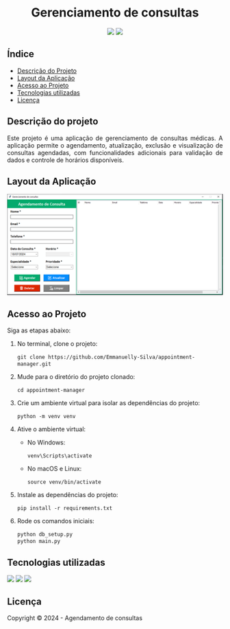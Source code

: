 <a id="readme-top"></a>

<h1 align="center" id="titulo">Gerenciamento de consultas</h1>

<p align="center" id="badges">
<img src="https://img.shields.io/badge/STATUS-CONCLU%C3%8DDO-GREEN?style=for-the-badge">
<img src="http://img.shields.io/static/v1?label=License&message=MIT&color=green&style=for-the-badge"/>
</p>

## Índice 
* [Descrição do Projeto](#descrição-do-projeto)
* [Layout da Aplicação](#layout-do-aplicação)
* [Acesso ao Projeto](#acesso-ao-projeto)
* [Tecnologias utilizadas](#tecnologias-utilizadas)
* [Licença](#licença)

## Descrição do projeto
<p align="justify">
Este projeto é uma aplicação de gerenciamento de consultas médicas. A aplicação permite o agendamento, atualização, exclusão e visualização de consultas agendadas, com funcionalidades adicionais para validação de dados e controle de horários disponíveis.
</p>

## Layout da Aplicação

<p align="center">
    <img src="images/layout.png">
</p>

## Acesso ao Projeto

Siga as etapas abaixo:
1. No terminal, clone o projeto:
    ```
    git clone https://github.com/Emmanuelly-Silva/appointment-manager.git
    ```

2. Mude para o diretório do projeto clonado:
    ```
    cd appointment-manager
    ```

3. Crie um ambiente virtual para isolar as dependências do projeto:
    ```
    python -m venv venv
    ```

4. Ative o ambiente virtual:
    - No Windows:
        ```
        venv\Scripts\activate
        ```
    - No macOS e Linux:
        ```
        source venv/bin/activate
        ```
5. Instale as dependências do projeto:
    ```
    pip install -r requirements.txt
    ```

6. Rode os comandos iniciais:
    ```
    python db_setup.py
    python main.py
    ```

## Tecnologias utilizadas
<p>
<img src="https://img.shields.io/badge/Python-3.11.1-blue?style=for-the-badge&logo=python&logoColor=yellow">
<img src="https://img.shields.io/badge/Tkinter-GUI-blue?style=for-the-badge&logo=python&logoColor=yellow">
<img src="https://img.shields.io/badge/Sqlite3-blue?style=for-the-badge&logo=sqlite">
</p>

## Licença

Copyright :copyright: 2024 - Agendamento de consultas
